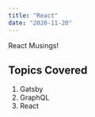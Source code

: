 ```yaml
---
title: "React"
date: "2020-11-20"
---
```


React Musings!

## Topics Covered

1. Gatsby
2. GraphQL
3. React